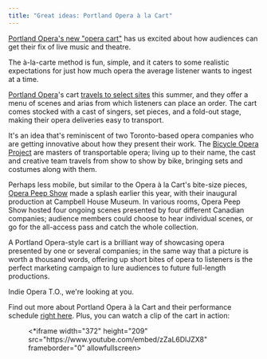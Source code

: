 ```yaml
---
title: "Great ideas: Portland Opera à la Cart"
---
```


[Portland Opera's new "opera cart"](http://www.oregonlive.com/art/index.ssf/2016/07/portland_opera_cart.html) has us excited about how audiences can get their fix of live music and theatre.

The à-la-carte method is fun, simple, and it caters to some realistic expectations for just how much opera the average listener wants to ingest at a time.

[Portland Opera](/scene/companies/portland-opera/)'s cart [travels to select sites](http://www.portlandopera.org/alacart/) this summer, and they offer a menu of scenes and arias from which listeners can place an order. The cart comes stocked with a cast of singers, set pieces, and a fold-out stage, making their opera deliveries easy to transport.

It's an idea that's reminiscent of two Toronto-based opera companies who are getting innovative about how they present their work. The [Bicycle Opera Project](/on-the-road-the-bicycle-opera-project/) are masters of transportable opera; living up to their name, the cast and creative team travels from show to show by bike, bringing sets and costumes along with them. 

Perhaps less mobile, but similar to the Opera à la Cart's bite-size pieces, [Opera Peep Show](/opera-for-voyeurs-opera-peep-show/) made a splash earlier this year, with their inaugural production at Campbell House Museum. In various rooms, Opera Peep Show hosted four ongoing scenes presented by four different Canadian companies; audience members could choose to hear individual scenes, or go for the all-access pass and catch the whole collection.

A Portland Opera-style cart is a brilliant way of showcasing opera presented by one or several companies; in the same way that a picture is worth a thousand words, offering up short bites of opera to listeners is the perfect marketing campaign to lure audiences to future full-length productions.

Indie Opera T.O., we're looking at you.

Find out more about Portland Opera à la Cart and their performance schedule [right here](http://www.portlandopera.org/alacart/). Plus, you can watch a clip of the cart in action:

<figure data-type="video">
<*iframe width="372" height="209" src="https://www.youtube.com/embed/zZaL6DlJZX8" frameborder="0" allowfullscreen></iframe>
</figure>
